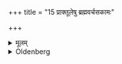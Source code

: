 +++
title = "15 प्राक्तूलेषु ब्रह्मवर्चसकामः"

+++

<details><summary>मूलम्</summary>

प्राक्तूलेषु ब्रह्मवर्चसकामः १५
</details>

<details><summary>Oldenberg</summary>

15. Of which the panicles are turned towards the east, if he is desirous of holy lustre,
</details>
